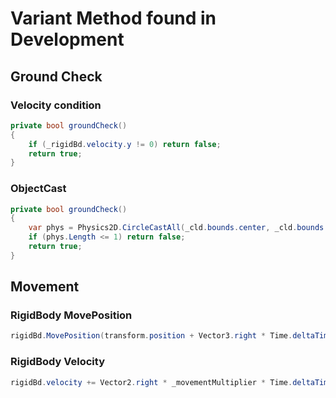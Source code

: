 # Variant Method found in Development

## Ground Check

### Velocity condition

``` csharp
private bool groundCheck()
{
    if (_rigidBd.velocity.y != 0) return false;
    return true;
}
```

### ObjectCast

``` csharp
private bool groundCheck()
{
    var phys = Physics2D.CircleCastAll(_cld.bounds.center, _cld.bounds.extents.x, Vector2.down, _offset);
    if (phys.Length <= 1) return false;
    return true;
}
```

## Movement

### RigidBody MovePosition

``` csharp
rigidBd.MovePosition(transform.position + Vector3.right * Time.deltaTime);
```

### RigidBody Velocity

```csharp
rigidBd.velocity += Vector2.right * _movementMultiplier * Time.deltaTime;
```
